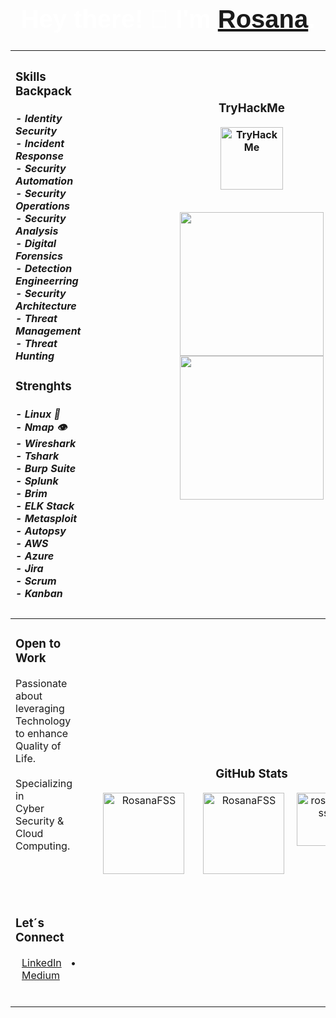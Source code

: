 <h1 align="center" style="font-family: 'Impact', sans-serif; color: white; font-size: 40px;">Hey there! 👋 I'm <a href="https://www.linkedin.com/in/rosanafssantos/"><bold>Rosana</bold></a>.</h1>

<div align="center">

|<h3>Skills Backpack</h3><h5>- Identity Security<br>- Incident Response<br>- Security Automation<br>- Security Operations<br>- Security Analysis<br>- Digital Forensics<br>- Detection Engineerring<br>- Security Architecture<br>- Threat Management<br>- Threat Hunting</h5><h3>Strenghts</h3><h5>- Linux 🐧<br>- Nmap 👁️<br>- Wireshark<br>- Tshark<br>- Burp Suite<br>- Splunk<br>- Brim<br>- ELK Stack<br>- Metasploit<br>- Autopsy<br>- AWS<br>- Azure<br>- Jira<br>- Scrum<br>- Kanban<h5>|<h3>TryHackMe</h3><div align="center"><img height="100px" src="https://github.com/user-attachments/assets/7246eba2-96a6-4a96-a54b-21538a28cd0c" alt="TryHackMe" /></div><br><p align="center"><img height="230px" hspace="30" src="https://github.com/user-attachments/assets/fff0656d-3962-4418-b45c-0b217b0dfbda"><img height="230px" src="https://github.com/user-attachments/assets/e8d7d111-447e-4303-b752-14c5cb8311cb"></p><br><br><br><br><br><br>|
|:-----------------------------------------|:--------------------------------------------------------:|
|<h3>Open to Work</h3><p>Passionate about<br>leveraging Technology<br>to enhance Quality of Life.<br><br>Specializing in<br>Cyber Security &<br> Cloud Computing.</p><br><br><br><h3>Let´s Connect</h3><p><a href="https://www.linkedin.com/in/rosanafssantos/" style="margin: 0 10px;">LinkedIn</a> • <a href="https://medium.com/@RosanaFS" style="margin: 0 10px;">Medium</a><br><br>|<h3>GitHub Stats</h3><div style="display: flex; justify-content: center; gap: 10px;"><img height="130px" hspace="20" src="https://github-readme-streak-stats.herokuapp.com/?user=rosanafss&theme=highcontrast" alt="RosanaFSS" /><img height="130px" src="https://github-readme-stats.vercel.app/api?username=rosanafss&show_icons=true&locale=en&theme=highcontrast" alt="RosanaFSS" /><br><div><a href="https://github.com/ryo-ma/github-profile-trophy"><img height="85" src="https://github-profile-trophy.vercel.app/?username=rosanafss&theme=dracula" alt="rosanafss" /></a></div><br><div><img height="80px" src="https://github-readme-stats.vercel.app/api/top-langs?username=rosanafss&show_icons=true&locale=en&layout=compact" alt="RosanaFSS"/><br><img height="34px" src="https://komarev.com/ghpvc/?username=rosanafss&label=Profile%20views&color=0e75b6&style=flat" alt="rosanafss" /></div>|

</div>
